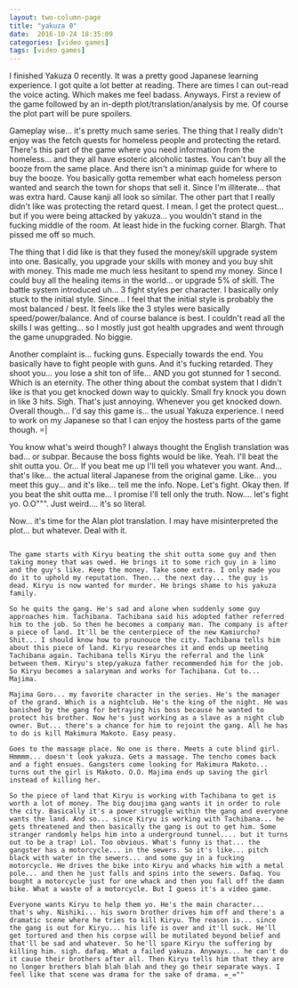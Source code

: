 ```yaml
---
layout: two-column-page 
title: "yakuza 0"
date:  2016-10-24 18:35:09
categories: [video games]
tags: [video games]
---
```


I finished Yakuza 0 recently. It was a pretty good Japanese learning experience. I got quite a lot better at reading. There are times I can out-read the voice acting. Which makes me feel badass. Anyways. First a review of the game followed by an in-depth plot/translation/analysis by me. Of course the plot part will be pure spoilers.

Gameplay wise... it's pretty much same series. The thing that I really didn't enjoy was the fetch quests for homeless people and protecting the retard. There's this part of the game where you need information from the homeless... and they all have esoteric alcoholic tastes. You can't buy all the booze from the same place. And there isn't a minimap guide for where to buy the booze. You basically gotta remember what each homeless person wanted and search the town for shops that sell it. Since I'm illiterate... that was extra hard. Cause kanji all look so similar. The other part that I really didn't like was protecting the retard quest. I mean. I get the protect quest... but if you were being attacked by yakuza... you wouldn't stand in the fucking middle of the room. At least hide in the fucking corner. Blargh. That pissed me off so much. 

The thing that I did like is that they fused the money/skill upgrade system into one. Basically, you upgrade your skills with money and you buy shit with money. This made me much less hesitant to spend my money. Since I could buy all the healing items in the world... or upgrade 5% of skill. The battle system introduced uh... 3 fight styles per character. I basically only stuck to the initial style. Since... I feel that the initial style is probably the most balanced / best. It feels like the 3 styles were basically speed/power/balance. And of course balance is best. I couldn't read all the skills I was getting... so I mostly just got health upgrades and went through the game unupgraded. No biggie.

Another complaint is... fucking guns. Especially towards the end. You basically have to fight people with guns. And it's fucking retarded. They shoot you... you lose a shit ton of life... AND you got stunned for 1 second. Which is an eternity. The other thing about the combat system that I didn't like is that you get knocked down way to quickly. Small fry knock you down in like 3 hits. Sigh. That's just annoying. Whenever you get knocked down. Overall though... I'd say this game is... the usual Yakuza experience. I need to work on my Japanese so that I can enjoy the hostess parts of the game though. =|

You know what's weird though? I always thought the English translation was bad... or subpar. Because the boss fights would be like. Yeah. I'll beat the shit outta you. Or... If you beat me up I'll tell you whatever you want. And... that's like... the actual literal Japanese from the original game. Like... you meet this guy... and it's like... tell me the info. Nope. Let's fight. Okay then. If you beat the shit outta me... I promise I'll tell only the truth. Now.... let's fight yo. O.O""". Just weird.... it's so literal.

Now... it's time for the Alan plot translation. I may have misinterpreted the plot... but whatever. Deal with it.

~~~Major Spoilers Below~~~

The game starts with Kiryu beating the shit outta some guy and then taking money that was owed. He brings it to some rich guy in a limo and the guy's like. Keep the money. Take some extra. I only made you do it to uphold my reputation. Then... the next day... the guy is dead. Kiryu is now wanted for murder. He brings shame to his yakuza family.

So he quits the gang. He's sad and alone when suddenly some guy approaches him. Tachibana. Tachibana said his adopted father referred him to the job. So then he becomes a company man. The company is after a piece of land. It'll be the centerpiece of the new Kamiurcho? Shit... I should know how to prounouce the city. Tachibana tells him about this piece of land. Kiryu researches it and ends up meeting Tachibana again. Tachibana tells Kiryu the referral and the link between them. Kiryu's step/yakuza father recommended him for the job. So Kiryu becomes a salaryman and works for Tachibana. Cut to... Majima.

Majima Goro... my favorite character in the series. He's the manager of the grand. Which is a nightclub. He's the king of the night. He was banished by the gang for betraying his boss because he wanted to protect his brother. Now he's just working as a slave as a night club owner. But... there's a chance for him to rejoint the gang. All he has to do is kill Makimura Makoto. Easy peasy.

Goes to the massage place. No one is there. Meets a cute blind girl. Hmmmm... doesn't look yakuza. Gets a massage. The tencho comes back and a fight ensues. Gangsters come looking for Makimura Makoto... turns out the girl is Makoto. O.O. Majima ends up saving the girl instead of killing her.

So the piece of land that Kiryu is working with Tachibana to get is worth a lot of money. The big doujima gang wants it in order to rule the city. Basically it's a power struggle within the gang and everyone wants the land. And so... since Kiryu is working with Tachibana... he gets threatened and then basically the gang is out to get him. Some stranger randomly helps him into a underground tunnel.... but it turns out to be a trap! Lol. Too obvious. What's funny is that... the gangster has a motorcycle... in the sewers. So it's like... pitch black with water in the sewers... and some guy in a fucking motorcycle. He drives the bike into Kiryu and whacks him with a metal pole... and then he just falls and spins into the sewers. Dafaq. You bought a motorcycle just for one whack and then you fall off the damn bike. What a waste of a motorcycle. But I guess it's a video game.

Everyone wants Kiryu to help them yo. He's the main character... that's why. Nishiki... his sworn brother drives him off and there's a dramatic scene where he tries to kill Kiryu. The reason is... since the gang is out for Kiryu... his life is over and it'll suck. He'll get tortured and then his corpse will be mutilated beyond belief and that'll be sad and whatever. So he'll spare Kiryu the suffering by killing him. sigh. dafaq. What a failed yakuza. Anyways... he can't do it cause their brothers after all. Then Kiryu tells him that they are no longer brothers blah blah blah and they go their separate ways. I feel like that scene was drama for the sake of drama. =_=""


